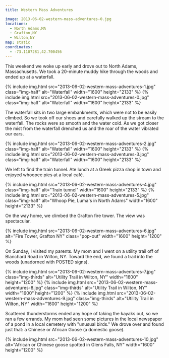 ```yaml
---
title: Western Mass Adventures

image: 2013-06-02-western-mass-adventures-0.jpg
locations:
  - North Adams,MA
  - Grafton,NY
  - Wilton,NY
map: static
coordinates:
  - -73.1107281,42.700456
---
```


This weekend we woke up early and drove out to North Adams, Massachusetts. We took a 20-minute muddy hike through the woods and ended up at a waterfall.

<div class="photos">
{% include img.html src="2013-06-02-western-mass-adventures-1.jpg" class="img-half" alt="Waterfall" width="1600" height="2133" %}
{% include img.html src="2013-06-02-western-mass-adventures-0.jpg" class="img-half" alt="Waterfall" width="1600" height="2133" %}
</div>

The waterfall sits in two large embankments, which were not to be easily climbed. So we took off our shoes and carefully walked up the stream to the waterfall. The rocks were so smooth and the water cold. As we got closer the mist from the waterfall drenched us and the roar of the water vibrated our ears.

<div class="photos">
{% include img.html src="2013-06-02-western-mass-adventures-2.jpg" class="img-half" alt="Waterfall" width="1600" height="2133" %}
{% include img.html src="2013-06-02-western-mass-adventures-3.jpg" class="img-half" alt="Waterfall" width="1600" height="2133" %}
</div>

We left to find the train tunnel. Ate lunch at a Greek pizza shop in town and enjoyed whoopee pies at a local café.

<div class="photos">

{% include img.html src="2013-06-02-western-mass-adventures-4.jpg" class="img-half" alt="Train tunnel" width="1600" height="2133" %}
{% include img.html src="2013-06-02-western-mass-adventures-5.jpg" class="img-half" alt="Whoop Pie, Luma's in North Adams" width="1600" height="2133" %}

</div>

On the way home, we climbed the Grafton fire tower. The view was spectacular.

<div class="photos">

{% include img.html src="2013-06-02-western-mass-adventures-6.jpg" alt="Fire Tower, Grafton NY" class="pop-out" width="1600" height="1200" %}

</div>

On Sunday, I visited my parents. My mom and I went on a utility trail off of Blanchard Road in Wilton, NY. Toward the end, we found a trail into the woods (unadorned with POSTED signs).

<div class="photos">

{% include img.html src="2013-06-02-western-mass-adventures-7.jpg" class="img-thirds" alt="Utility Trail in Wilton, NY" width="1600" height="1200" %}
{% include img.html src="2013-06-02-western-mass-adventures-8.jpg" class="img-thirds" alt="Utility Trail in Wilton, NY" width="1600" height="1200" %}
{% include img.html src="2013-06-02-western-mass-adventures-9.jpg" class="img-thirds" alt="Utility Trail in Wilton, NY" width="1600" height="1200" %}

</div>

Scattered thunderstorms ended any hope of taking the kayaks out, so we ran a few errands. My mom had seen some pictures in the local newspaper of a pond in a local cemetery with "unusual birds." We drove over and found just that: a Chinese or African Goose (a domestic goose).

<div class="photos">

{% include img.html src="2013-06-02-western-mass-adventures-10.jpg" alt="African or Chinese goose spotted in Glens Falls, NY" width="1600" height="1200" %}

</div>
